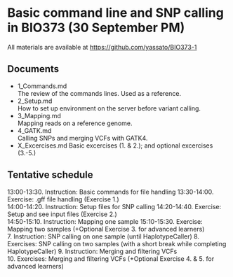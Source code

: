# Basic command line and SNP calling in BIO373 (30 September PM)

All materials are available at <https://github.com/yassato/BIO373-1>

## Documents

- 1_Commands.md  
    The review of the commands lines. Used as a reference.    
- 2_Setup.md  
    How to set up environment on the server before variant calling.  
- 3_Mapping.md  
    Mapping reads on a reference genome.  
- 4_GATK.md  
    Calling SNPs and merging VCFs with GATK4.  
- X_Excercises.md
    Basic excercises (1. & 2.); and optional excercises (3.-5.)

## Tentative schedule  

13:00-13:30. Instruction: Basic commands for file handling
13:30-14:00. Exercise: .gff file handling (Exercise 1.)      
14:00-14:20. Instruction: Setup files for SNP calling
14:20-14:40. Exercise: Setup and see input files (Exercise 2.)   
14:50-15:10. Instruction: Mapping one sample 
15:10-15:30. Exercise: Mapping two samples (+Optional Exercise 3. for advanced learners)  
7. Instruction: SNP calling on one sample (until HaplotypeCaller)
8. Exercises: SNP calling on two samples  (with a short break while completing HaplotypeCaller)
9. Instruction: Merging and filtering VCFs  
10. Exercises: Merging and filtering VCFs (+Optional Exercise 4. & 5. for advanced learners)

